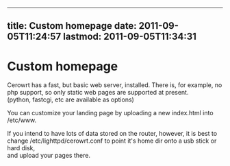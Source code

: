
---
title: Custom homepage
date: 2011-09-05T11:24:57
lastmod: 2011-09-05T11:34:31
---
Custom homepage
===============

Cerowrt has a fast, but basic web server, installed. There is, for
example, no php support, so only static web pages are supported at
present.\
(python, fastcgi, etc are available as options)

You can customize your landing page by uploading a new index.html into
/etc/www.

If you intend to have lots of data stored on the router, however, it is
best to change /etc/lighttpd/cerowrt.conf to point it's home dir onto a
usb stick or hard disk,\
and upload your pages there.
